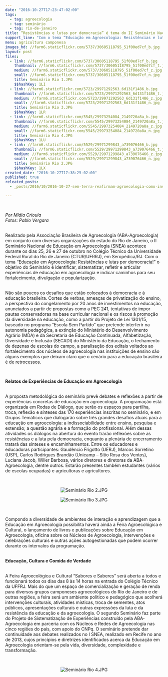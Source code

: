 ```yaml
---
date: "2016-10-27T17:23:47-02:00"
tags:
  - tag: agroecologia
  - tag: seminário
  - tag: rio-de-janeiro
title: “Resistências e lutas por democracia” é tema do II Seminário Nacional de Educação em Agroecologia
support_line: "Com o tema “Educação em Agroecologia: Resistências e lutas por democracia!” o objetivo do Seminário é identificar, sistematizar, refletir e articular experiências de educação em agroecologia e indicar caminhos para seu fortalecimento."
menu: agricultura camponesa
images_hd: //farm6.staticflickr.com/5737/30605118795_51f00ed7cf_b.jpg
layout: post
files:
  - link: //farm6.staticflickr.com/5737/30605118795_51f00ed7cf_b.jpg
    thumbnail: //farm6.staticflickr.com/5737/30605118795_51f00ed7cf_t.jpg
    medium: //farm6.staticflickr.com/5737/30605118795_51f00ed7cf_z.jpg
    small: //farm6.staticflickr.com/5737/30605118795_51f00ed7cf_n.jpg
    title: Seminário Rio 1.JPG
    $$hashKey: 1LI
  - link: //farm6.staticflickr.com/5723/29971292563_6d131f1486_b.jpg
    thumbnail: //farm6.staticflickr.com/5723/29971292563_6d131f1486_t.jpg
    medium: //farm6.staticflickr.com/5723/29971292563_6d131f1486_z.jpg
    small: //farm6.staticflickr.com/5723/29971292563_6d131f1486_n.jpg
    title: Seminário Rio 3.JPG
    $$hashKey: 1LR
  - link: //farm6.staticflickr.com/5545/29973254084_2149720a8a_b.jpg
    thumbnail: //farm6.staticflickr.com/5545/29973254084_2149720a8a_t.jpg
    medium: //farm6.staticflickr.com/5545/29973254084_2149720a8a_z.jpg
    small: //farm6.staticflickr.com/5545/29973254084_2149720a8a_n.jpg
    title: Seminário Rio 4.JPG
    $$hashKey: 1LU
  - link: //farm6.staticflickr.com/5529/29971299843_a739076466_b.jpg
    thumbnail: //farm6.staticflickr.com/5529/29971299843_a739076466_t.jpg
    medium: //farm6.staticflickr.com/5529/29971299843_a739076466_z.jpg
    small: //farm6.staticflickr.com/5529/29971299843_a739076466_n.jpg
    title: Seminário Rio 2.JPG
    $$hashKey: 1LX
created_date: "2016-10-27T17:38:25-02:00"
published: true
releated_posts:
  - _posts/2016/10/2016-10-27-sem-terra-reafirmam-agroecologia-como-instrumento-de-luta-em-defesa-da-vida.md

---
```

<p>&nbsp;</p>

<p><em>Por M&iacute;dia Crioula<br />
Fotos: Pablo Vergara</em><br />
&nbsp;</p>

<p>Realizado pela Associa&ccedil;&atilde;o Brasileira de Agroecologia (ABA-Agroecologia) em conjunto com diversas organiza&ccedil;&otilde;es do estado do Rio de Janeiro, o II Semin&aacute;rio Nacional de Educa&ccedil;&atilde;o em Agroecologia (SNEA) acontece durante os dias 25, 26 e 27 de outubro no Col&eacute;gio T&eacute;cnico da Universidade Federal Rural do Rio de Janeiro (CTUR/UFRRJ), em Serop&eacute;dica/RJ. Com o tema &ldquo;Educa&ccedil;&atilde;o em Agroecologia: Resist&ecirc;ncias e lutas por democracia!&rdquo; o objetivo do Semin&aacute;rio &eacute; identificar, sistematizar, refletir e articular experi&ecirc;ncias de educa&ccedil;&atilde;o em agroecologia e indicar caminhos para seu fortalecimento, divulga&ccedil;&atilde;o e populariza&ccedil;&atilde;o.<br />
&nbsp;</p>

<p>N&atilde;o s&atilde;o poucos os desafios que est&atilde;o colocados &agrave; democracia e &agrave; educa&ccedil;&atilde;o brasileira. Cortes de verbas, amea&ccedil;as de privatiza&ccedil;&atilde;o do ensino, a perspectiva do congelamento por 20 anos de investimentos na educa&ccedil;&atilde;o, anunciados a partir de propostas como a PEC 241, tentativas de impor pautas conservadoras na base curricular nacional e os riscos &agrave; promo&ccedil;&atilde;o da diversidade na educa&ccedil;&atilde;o, como a partir do Projeto de Lei 1301/15, baseado no programa &ldquo;Escola Sem Partido&rdquo; que pretende interferir na autonomia pedag&oacute;gica, a extin&ccedil;&atilde;o do Minist&eacute;rio do Desenvolvimento Agr&aacute;rio (MDA) e da Secretaria de Educa&ccedil;&atilde;o Continuada, Alfabetiza&ccedil;&atilde;o, Diversidade e Inclus&atilde;o (SECADI) do Minist&eacute;rio da Educa&ccedil;&atilde;o, o fechamento de dezenas de escolas do campo, a paralisa&ccedil;&atilde;o dos editais voltados ao fortalecimento dos n&uacute;cleos de agroecologia nas institui&ccedil;&otilde;es de ensino s&atilde;o alguns exemplos que deixam claro que o cen&aacute;rio para a educa&ccedil;&atilde;o brasileira &eacute; de retrocessos.</p>

<p>&nbsp;</p>

<p><strong>Relatos de Experi&ecirc;ncias de Educa&ccedil;&atilde;o em Agroecologia</strong><br />
&nbsp;</p>

<p>A proposta metodol&oacute;gica do semin&aacute;rio prev&ecirc; debates e reflex&otilde;es a partir de experi&ecirc;ncias concretas de educa&ccedil;&atilde;o em agroecologia. A programa&ccedil;&atilde;o est&aacute; organizada em Rodas de Di&aacute;logo, que ser&atilde;o os espa&ccedil;os para partilha, troca, reflex&atilde;o e s&iacute;nteses das 170 experi&ecirc;ncias inscritas no semin&aacute;rio, e em Grupos Tem&aacute;ticos que dialogar&atilde;o sobre tr&ecirc;s grandes desafios atuais para a educa&ccedil;&atilde;o em agroecologia: a indissociabilidade entre ensino, pesquisa e extens&atilde;o; a quest&atilde;o agr&aacute;ria e a forma&ccedil;&atilde;o do profissional. Al&eacute;m dessas atividades os di&aacute;logos na abertura do evento trar&atilde;o reflex&otilde;es sobre as resist&ecirc;ncias e a luta pela democracia, enquanto a plen&aacute;ria de encerramento tratar&aacute; das s&iacute;nteses e encaminhamentos. Entre os educadores e educadoras participantes: Gaud&ecirc;ncio Frigotto (UERJ), Marcos Sorretino (USP), Carlos Rodrigues Brand&atilde;o (Unicamp &ndash; S&iacute;tio Rosa dos Ventos), Luciana Jacob, Willer Barbosa, v&aacute;rios diretores e diretoras da ABA-Agroecologia, dentre outros. Estar&atilde;o presentes tamb&eacute;m estudantes (v&aacute;rios de escolas ocupadas) e agricultoras e agricultores.</p>

<p>&nbsp;</p>

<p style="text-align:center"><img alt="Seminário Rio 2.JPG" src="//farm6.staticflickr.com/5529/29971299843_a739076466_b.jpg" /></p>

<p style="text-align:center"><img alt="Seminário Rio 3.JPG" src="//farm6.staticflickr.com/5723/29971292563_6d131f1486_b.jpg" /></p>

<p>&nbsp;</p>

<p>Compondo a diversidade de ambientes de intera&ccedil;&atilde;o e aprendizagem que a Educa&ccedil;&atilde;o em Agroecologia possibilita haver&aacute; ainda a Feira Agroecol&oacute;gica e Cultural, o lan&ccedil;amento de livros e publica&ccedil;&otilde;es sobre Educa&ccedil;&atilde;o em Agroecologia, oficina sobre os N&uacute;cleos de Agroecologia, interven&ccedil;&otilde;es e celebra&ccedil;&otilde;es culturais e outras a&ccedil;&otilde;es autogestionadas que podem ocorrer durante os intervalos da programa&ccedil;&atilde;o.<br />
&nbsp;</p>

<p><strong>Educa&ccedil;&atilde;o, Cultura e Comida de Verdade</strong><br />
&nbsp;</p>

<p>A Feira Agroecol&oacute;gica e Cultural &ldquo;Sabores e Saberes&rdquo; ser&aacute; aberta a todos e funcionar&aacute; todos os dias das 8 &agrave;s 14 horas na entrada do Col&eacute;gio T&eacute;cnico da UFFRJ. Mais do que um espa&ccedil;o de comercializa&ccedil;&atilde;o e gera&ccedil;&atilde;o de renda para diversos grupos camponeses agroecol&oacute;gicos do Rio de Janeiro e de outras regi&otilde;es, a feira ser&aacute; um ambiente pol&iacute;tico e pedag&oacute;gico que acolher&aacute; interven&ccedil;&otilde;es culturais, atividades m&iacute;sticas, troca de sementes, atos p&uacute;blicos, apresenta&ccedil;&otilde;es culturais e outras express&otilde;es da luta e da resist&ecirc;ncia da educa&ccedil;&atilde;o e da agroecologia. O segundo Semin&aacute;rio faz parte do Projeto de Sistematiza&ccedil;&atilde;o de Experi&ecirc;ncias constru&iacute;do pela ABA-Agroecologia em parceria com os N&uacute;cleos e Redes de Agroecologia nas cinco regi&otilde;es do pa&iacute;s, com apoio do CNPq. O semin&aacute;rio pretende dar continuidade aos debates realizados no I SNEA, realizado em Recife no ano de 2013, cujos princ&iacute;pios e diretrizes identificados acerca da Educa&ccedil;&atilde;o em Agroecologia orientam-se pela vida, diversidade, complexidade e transforma&ccedil;&atilde;o.</p>

<p>&nbsp;</p>

<p style="text-align:center"><img alt="Seminário Rio 4.JPG" src="//farm6.staticflickr.com/5545/29973254084_2149720a8a_b.jpg" /></p>

